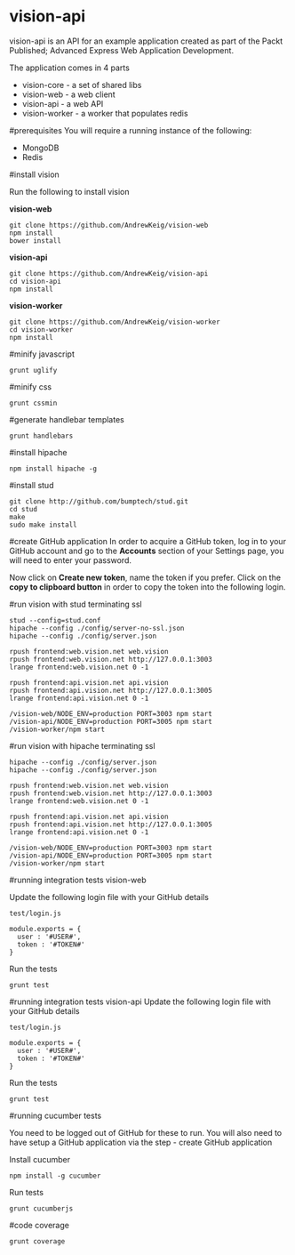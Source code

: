 vision-api
==========


vision-api is an API for an example application created as part of the Packt Published; Advanced Express Web Application Development.

The application comes in 4 parts

- vision-core - a set of shared libs
- vision-web - a web client
- vision-api - a web API 
- vision-worker - a worker that populates redis

#prerequisites
You will require a running instance of the following:

- MongoDB
- Redis



#install vision

Run the following to install vision

**vision-web**

```
git clone https://github.com/AndrewKeig/vision-web
npm install
bower install
```

**vision-api**

```
git clone https://github.com/AndrewKeig/vision-api
cd vision-api
npm install
```

**vision-worker**

```
git clone https://github.com/AndrewKeig/vision-worker
cd vision-worker
npm install
```

#minify javascript

```
grunt uglify
```

#minify css
```
grunt cssmin
```

#generate handlebar templates
```
grunt handlebars
```


#install hipache

```
npm install hipache -g
```

#install stud

```
git clone http://github.com/bumptech/stud.git
cd stud
make
sudo make install
```


#create GitHub application
In order to acquire a GitHub token, log in to your GitHub account and go to the **Accounts** section of your Settings page, you will need to enter your password. 

Now click on **Create new token**, name the token if you prefer. Click on the **copy to clipboard button** in order to copy the token into the following login.


#run vision with stud terminating ssl
```
stud --config=stud.conf
hipache --config ./config/server-no-ssl.json
hipache --config ./config/server.json

rpush frontend:web.vision.net web.vision
rpush frontend:web.vision.net http://127.0.0.1:3003
lrange frontend:web.vision.net 0 -1

rpush frontend:api.vision.net api.vision
rpush frontend:api.vision.net http://127.0.0.1:3005
lrange frontend:api.vision.net 0 -1

/vision-web/NODE_ENV=production PORT=3003 npm start
/vision-api/NODE_ENV=production PORT=3005 npm start
/vision-worker/npm start
```

#run vision with hipache terminating ssl
```
hipache --config ./config/server.json
hipache --config ./config/server.json

rpush frontend:web.vision.net web.vision
rpush frontend:web.vision.net http://127.0.0.1:3003
lrange frontend:web.vision.net 0 -1

rpush frontend:api.vision.net api.vision
rpush frontend:api.vision.net http://127.0.0.1:3005
lrange frontend:api.vision.net 0 -1

/vision-web/NODE_ENV=production PORT=3003 npm start
/vision-api/NODE_ENV=production PORT=3005 npm start
/vision-worker/npm start
```


#running integration tests vision-web

Update the following login file with your GitHub details

```
test/login.js

module.exports = {
  user : '#USER#',
  token : '#TOKEN#'
}
```

Run the tests

```
grunt test
```

#running integration tests vision-api
Update the following login file with your GitHub details

```
test/login.js

module.exports = {
  user : '#USER#',
  token : '#TOKEN#'
}
```

Run the tests

```
grunt test
```

#running cucumber tests

You need to be logged out of GitHub for these to run.
You will also need to have setup a GitHub application via the step - create GitHub application

Install cucumber

```
npm install -g cucumber
```

Run tests

```
grunt cucumberjs
```

#code coverage

```
grunt coverage

```


